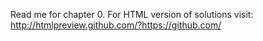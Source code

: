 Read me for chapter 0.
For HTML version of solutions visit:
http://htmlpreview.github.com/?https://github.com/
